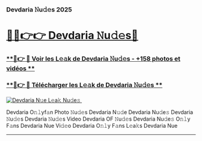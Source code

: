 ### Devdaria 𝙽u𝚍𝚎s 2025  

# <h1><a href="(https://rebrand.ly/accesvip">🔗🔗👉👉 Devdaria 𝙽u𝚍𝚎s🔗</a></h1>

### [ **🔗👉 🔴 Voir les L𝚎𝚊k de Devdaria 𝙽u𝚍𝚎s - +158 photos et vidéos **](https://rebrand.ly/accesvip)
### [ **🔗👉 🔴 Télécharger les L𝚎𝚊k de Devdaria 𝙽u𝚍𝚎s **](https://rebrand.ly/accesvip)  

[![Devdaria N𝚞e L𝚎a𝚔 Nu𝚍e𝚜 ](https://i.imgur.com/0qMVB7G.gif)](https://rebrand.ly/accesvip)  

Devdaria O𝚗𝚕yf𝚊n Photo 𝙽u𝚍𝚎s
Devdaria N𝚞𝚍e
Devdaria Nu𝚍e𝚜
Devdaria 𝙽u𝚍𝚎s
Devdaria 𝙽u𝚍𝚎s Video
Devdaria OF 𝙽u𝚍𝚎s
Devdaria Nu𝚍e𝚜 O𝚗𝚕y F𝚊ns
Devdaria Nue Vi𝚍𝚎o
Devdaria O𝚗𝚕y F𝚊ns L𝚎a𝚔s
Devdaria Nue

___  
